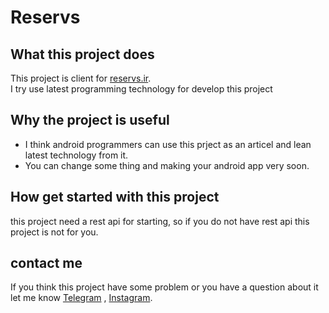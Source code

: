 # Reservs
## What this project does
This project is client for  [reservs.ir](https://reservs.ir "ورزشی رزرو").  
I try use latest programming technology for develop this project

## Why the project is useful
- I think android programmers can use this prject as an articel and lean latest technology from it.
- You can change some thing and making your android app very soon.  

## How get started with this project
this project need a rest api for starting, so if you do not have rest api this project is not for you.  

## contact me
If you think this project have some problem or you have a question about it let me know
[Telegram](https://t.me/rfmhb) , [Instagram](https://instagram.com/mhbolivand).  

 

